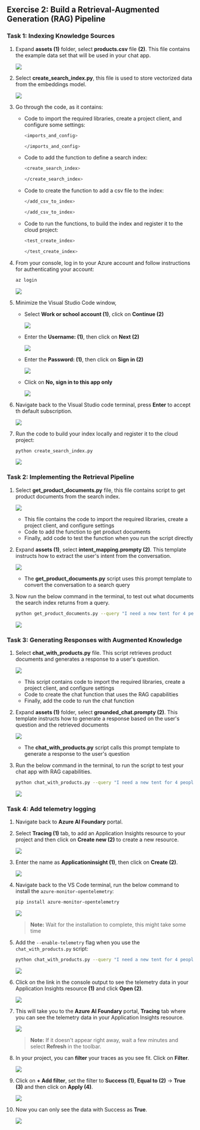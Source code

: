 
## Exercise 2: Build a Retrieval-Augmented Generation (RAG) Pipeline

### Task 1: Indexing Knowledge Sources 

1. Expand **assets (1)** folder, select **products.csv** file **(2)**. This file contains the  example data set that will be used in your chat app.

    ![](../media/af35.png)

1. Select **create_search_index.py**, this file is used to store vectorized data from the embeddings model.  

    ![](../media/af-34.png)

1. Go through the code, as it contains:

    - Code to import the required libraries, create a project client, and configure some settings:

      ```bash
      <imports_and_config>

      </imports_and_config>
      ```

    - Code to add the function to define a search index:  

      ```bash
      <create_search_index>

      </create_search_index>
       ```

    - Code to create the function to add a csv file to the index:    

      ```bash
      </add_csv_to_index>

      </add_csv_to_index>
      ```

    - Code to run the functions, to build the index and register it to the cloud project:  

      ```bash
      <test_create_index>

      </test_create_index>
      ```    

1. From your console, log in to your Azure account and follow instructions for authenticating your account:

    ```bash
    az login
    ```

    ![](../media/af36.png)

1. Minimize the Visual Studio Code window,

    - Select **Work or school account (1)**, click on **Continue (2)**

      ![](../media/af37.png)    

    - Enter the **Username: <inject key="AzureAdUserEmail"></inject> (1)**,  then click on **Next (2)**

      ![](../media/af38.png)  

    - Enter the **Password: <inject key="AzureAdUserPassword"></inject> (1)**,  then click on **Sign in (2)**

      ![](../media/af39.png)    

    - Click on **No, sign in to this app only**

      ![](../media/af40.png)      

1. Navigate back to the Visual Studio code terminal, press **Enter** to accept th default subscription.

    ![](../media/af41.png)

1. Run the code to build your index locally and register it to the cloud project:

    ```bash
    python create_search_index.py
    ```    

     ![](../media/af42.png)    

### Task 2: Implementing the Retrieval Pipeline 

1. Select **get_product_documents.py** file, this file contains script to get product documents from the search index.

    ![](../media/af43.png)

    - This file contains the code to import the required libraries, create a project client, and configure settings
    - Code to add the function to get product documents
    - Finally, add code to test the function when you run the script directly

1. Expand **assets (1)**, select **intent_mapping.prompty (2)**. This template instructs how to extract the user's intent from the conversation.      

    ![](../media/af44.png)

    - The **get_product_documents.py** script uses this prompt template to convert the conversation to a search query

1. Now run the below command in the terminal, to test out what documents the search index returns from a query.

    ```bash
    python get_product_documents.py --query "I need a new tent for 4 people, what would you recommend?"
    ```

     ![](../media/af45.png)     

### Task 3: Generating Responses with Augmented Knowledge     

1. Select **chat_with_products.py** file. This script retrieves product documents and generates a response to a user's question.

    ![](../media/af46.png)

    - This script contains code to import the required libraries, create a project client, and configure settings   
    - Code to create the chat function that uses the RAG capabilities
    - Finally, add the code to run the chat function 

1. Expand **assets (1)** folder, select  **grounded_chat.prompty (2)**. This template instructs how to generate a response based on the user's question and the retrieved documents

    ![](../media/af47.png)

    - The **chat_with_products.py** script calls this prompt template to generate a response to the user's question

1. Run the below command in the terminal, to run the script to test your chat app with RAG capabilities.

    ```bash
    python chat_with_products.py --query "I need a new tent for 4 people, what would you recommend?"
    ```

     ![](../media/af48.png)  

### Task 4: Add telemetry logging

1. Navigate back to **Azure AI Foundary** portal.

1. Select **Tracing (1)** tab, to add an Application Insights resource to your project and then click on **Create new (2)** to create a new resource.

    ![](../media/af49.png)

1. Enter the name as **Applicationinsight (1)**, then click on **Create (2)**.

    ![](../media/af50.png)

1. Navigate back to the VS Code terminal, run the below command to install the `azure-monitor-opentelemetry`:

   ```bash
   pip install azure-monitor-opentelemetry
   ```

    ![](../media/af51.png)   

     >**Note:** Wait for the installation to complete, this might take some time

1. Add the `--enable-telemetry` flag when you use the `chat_with_products.py` script:

   ```bash
   python chat_with_products.py --query "I need a new tent for 4 people, what would you recommend?" --enable-telemetry 
   ```      

    ![](../media/af52.png)   

1. Click on the link in the console output to see the telemetry data in your Application Insights resource **(1)** and click **Open (2)**.    

    ![](../media/af53.png)

1. This will take you to the **Azure AI Foundary** portal, **Tracing** tab where you can see the telemetry data in your Application Insights resource. 

    ![](../media/af54.png)

     >**Note:** If it doesn't appear right away, wait a few minutes and select **Refresh** in the toolbar.

1. In your project, you can **filter** your traces as you see fit. Click on **Filter**.

    ![](../media/af55.png)

1. Click on **+ Add filter**, set the filter to **Success (1)**, **Equal to (2)** -> **True (3)** and then click on **Apply (4)**.

    ![](../media/af56.png)

1. Now you can only see the data with Success as **True**.

    ![](../media/af57.png)

























